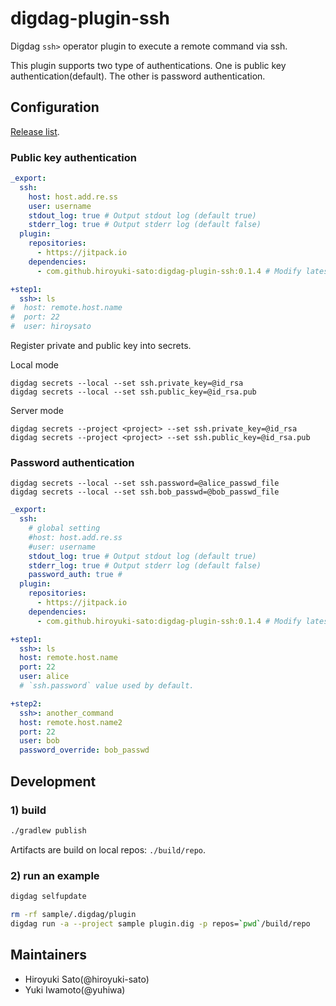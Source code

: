 # digdag-plugin-ssh

Digdag `ssh>` operator plugin to execute a remote command via ssh.

This plugin supports two type of authentications. One is public key
authentication(default). The other is password authentication.

## Configuration

[Release list](https://github.com/hiroyuki-sato/digdag-plugin-ssh/releases).

### Public key authentication

```yaml
_export:
  ssh:
    host: host.add.re.ss
    user: username
    stdout_log: true # Output stdout log (default true)
    stderr_log: true # Output stderr log (default false)
  plugin:
    repositories:
      - https://jitpack.io
    dependencies:
      - com.github.hiroyuki-sato:digdag-plugin-ssh:0.1.4 # Modify latest version.

+step1:
  ssh>: ls
#  host: remote.host.name
#  port: 22
#  user: hiroysato
```

Register private and public key into secrets.

Local mode

```
digdag secrets --local --set ssh.private_key=@id_rsa
digdag secrets --local --set ssh.public_key=@id_rsa.pub
```

Server mode

```
digdag secrets --project <project> --set ssh.private_key=@id_rsa
digdag secrets --project <project> --set ssh.public_key=@id_rsa.pub
```

### Password authentication

```
digdag secrets --local --set ssh.password=@alice_passwd_file
digdag secrets --local --set ssh.bob_passwd=@bob_passwd_file
```

```yaml
_export:
  ssh:
    # global setting
    #host: host.add.re.ss
    #user: username
    stdout_log: true # Output stdout log (default true)
    stderr_log: true # Output stderr log (default false)
    password_auth: true #
  plugin:
    repositories:
      - https://jitpack.io
    dependencies:
      - com.github.hiroyuki-sato:digdag-plugin-ssh:0.1.4 # Modify latest version.

+step1:
  ssh>: ls
  host: remote.host.name
  port: 22
  user: alice
  # `ssh.password` value used by default.

+step2:
  ssh>: another_command
  host: remote.host.name2
  port: 22
  user: bob
  password_override: bob_passwd
```


## Development

### 1) build

```sh
./gradlew publish
```

Artifacts are build on local repos: `./build/repo`.

### 2) run an example

```sh
digdag selfupdate

rm -rf sample/.digdag/plugin
digdag run -a --project sample plugin.dig -p repos=`pwd`/build/repo
```

## Maintainers

* Hiroyuki Sato(@hiroyuki-sato)
* Yuki Iwamoto(@yuhiwa)
